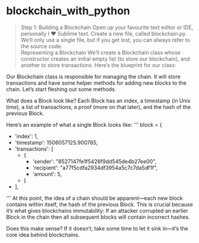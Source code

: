 # blockchain_with_python
 >Step 1: Building a Blockchain Open up your favourite text editor or IDE, personally I ❤️ Sublime text. 
Create a new file, called blockchain.py. We’ll only use a single file, but if you get lost, 
you can always refer to the source code.  
Representing a Blockchain We’ll create a Blockchain class whose constructor creates an initial 
empty list (to store our blockchain), and another to store transactions. Here’s the blueprint for our class:

Our Blockchain class is responsible for managing the chain. 
It will store transactions and have some helper methods for 
adding new blocks to the chain. Let’s start fleshing out some methods.

What does a Block look like?
Each Block has an index, a timestamp (in Unix time), 
a list of transactions, a proof (more on that later),
and the hash of the previous Block.

Here’s an example of what a single Block looks like:
'''
block = {
 -   'index': 1,
  -  'timestamp': 1506057125.900785,
   - 'transactions': [
     -   {
           - 'sender': "8527147fe1f5426f9dd545de4b27ee00",
          -  'recipient': "a77f5cdfa2934df3954a5c7c7da5df1f",
          -  'amount': 5,
      -  }
  -  ],
    
'''
At this point, the idea of a chain should be apparent—each new block contains within itself, 
the hash of the previous Block. This is crucial because it’s what gives blockchains immutability: 
If an attacker corrupted an earlier Block in the chain then all subsequent blocks will contain incorrect hashes.

Does this make sense? If it doesn’t, take some time to let it sink in—it’s the core idea behind blockchains.
